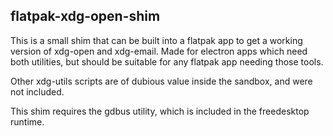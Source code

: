 flatpak-xdg-open-shim
---------------------

This is a small shim that can be built into a flatpak app to get a working
version of xdg-open and xdg-email. Made for electron apps which need both
utilities, but should be suitable for any flatpak app needing those tools.

Other xdg-utils scripts are of dubious value inside the sandbox, and were
not included.

This shim requires the gdbus utility, which is included in the freedesktop
runtime.
